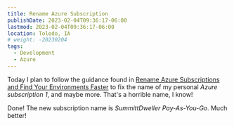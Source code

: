 ```yaml
---
title: Rename Azure Subscription
publishDate: 2023-02-04T09:36:17-06:00
lastmod: 2023-02-04T09:36:17-06:00
location: Toledo, IA
# weight: -20230204
tags: 
  - Development
  - Azure
---
```

Today I plan to follow the guidance found in [Rename Azure Subscriptions and Find Your Environments Faster](https://techgenix.com/rename-azure-subscriptions/) to fix the name of my personal _Azure subscription 1_, and maybe more.  That's a horrible name, I know!  

Done!  The new subscription name is _SummittDweller Pay-As-You-Go_.  Much better!  
